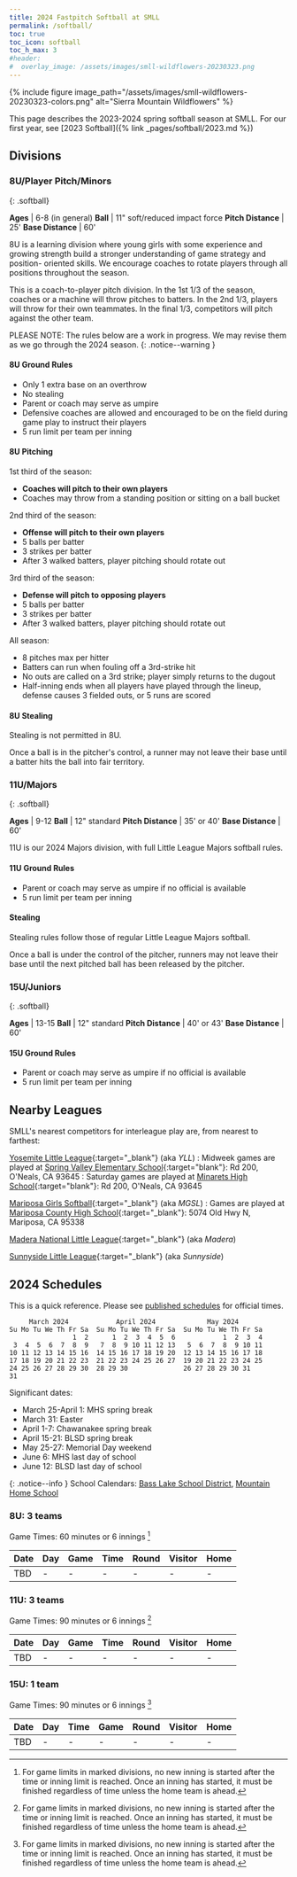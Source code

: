 ```yaml
---
title: 2024 Fastpitch Softball at SMLL
permalink: /softball/
toc: true
toc_icon: softball
toc_h_max: 3
#header:
#  overlay_image: /assets/images/smll-wildflowers-20230323.png
---
```


{% include figure
   image_path="/assets/images/smll-wildflowers-20230323-colors.png"
   alt="Sierra Mountain Wildflowers"
%}

This page describes the 2023-2024 spring softball season at SMLL.
For our first year, see [2023 Softball]({% link _pages/softball/2023.md %})


## Divisions

### 8U/Player Pitch/Minors
{: .softball}

**Ages** | 6-8 (in general)
**Ball** | 11" soft/reduced impact force
**Pitch Distance** | 25'
**Base Distance**  | 60'

8U is a learning division where young girls with some experience and
growing strength build a stronger understanding of game strategy and position-
oriented skills. We encourage coaches to rotate players through all positions
throughout the season.

This is a coach-to-player pitch division. In the 1st 1/3 of the season,
coaches or a machine will throw pitches to batters. In the 2nd 1/3, players
will throw for their own teammates. In the final 1/3, competitors will pitch
against the other team.

PLEASE NOTE: The rules below are a work in progress. We may revise them as we
go through the 2024 season.
{: .notice--warning }

#### 8U Ground Rules

- Only 1 extra base on an overthrow
- No stealing
- Parent or coach may serve as umpire
- Defensive coaches are allowed and encouraged to be on the field during game play
  to instruct their players
- 5 run limit per team per inning

#### 8U Pitching

1st third of the season:
- **Coaches will pitch to their own players**
- Coaches may throw from a standing position or sitting on a ball bucket

2nd third of the season:
- **Offense will pitch to their own players**
- 5 balls per batter
- 3 strikes per batter
- After 3 walked batters, player pitching should rotate out

3rd third of the season:
- **Defense will pitch to opposing players**
- 5 balls per batter
- 3 strikes per batter
- After 3 walked batters, player pitching should rotate out

All season:
- 8 pitches max per hitter
- Batters can run when fouling off a 3rd-strike hit
- No outs are called on a 3rd strike; player simply returns to the dugout
- Half-inning ends when all players have played through the lineup, defense
  causes 3 fielded outs, or 5 runs are scored

#### 8U Stealing

Stealing is not permitted in 8U.

Once a ball is in the pitcher's control, a runner may not leave their base
until a batter hits the ball into fair territory.


### 11U/Majors
{: .softball}

**Ages** | 9-12
**Ball** | 12" standard
**Pitch Distance** | 35' or 40'
**Base Distance**  | 60'

11U is our 2024 Majors division, with full Little League Majors softball rules.

#### 11U Ground Rules

- Parent or coach may serve as umpire if no official is available
- 5 run limit per team per inning


#### Stealing

Stealing rules follow those of regular Little League Majors softball.

Once a ball is under the control of the pitcher, runners may not leave
their base until the next pitched ball has been released by the pitcher.


### 15U/Juniors
{: .softball}

**Ages** | 13-15
**Ball** | 12" standard
**Pitch Distance** | 40' or 43'
**Base Distance**  | 60'

#### 15U Ground Rules

- Parent or coach may serve as umpire if no official is available
- 5 run limit per team per inning


## Nearby Leagues

SMLL's nearest competitors for interleague play are,
from nearest to farthest:

[Yosemite Little League](https://www.yosemitelittleleague.org/){:target="_blank"} (aka _YLL_)
: Midweek games are played at [Spring Valley Elementary School](https://goo.gl/maps/D1vgjQXWMFmPQxxf8){:target="blank"}: Rd 200, O'Neals, CA 93645
: Saturday games are played at [Minarets High School](https://goo.gl/maps/wHmGPXxuiFtgWqDv5){:target="blank"}: Rd 200, O'Neals, CA 93645

[Mariposa Girls Softball](https://mariposagirlssoftball.com/){:target="_blank"} (aka _MGSL_)
: Games are played at [Mariposa County High School](https://goo.gl/maps/vpK4Aya9wA1KXuud8){:target="_blank"}: 5074 Old Hwy N, Mariposa, CA 95338

[Madera National Little League](https://www.maderanational.com/){:target="_blank"} (aka _Madera_)

[Sunnyside Little League](http://www.sunnysidell.org/){:target="_blank"} (aka _Sunnyside_)


## 2024 Schedules

This is a quick reference. Please see
[published schedules](https://www.sierramountainll.com/Default.aspx?tabid=716491)
for official times.

```
     March 2024            April 2024             May 2024
Su Mo Tu We Th Fr Sa  Su Mo Tu We Th Fr Sa  Su Mo Tu We Th Fr Sa
                1  2      1  2  3  4  5  6            1  2  3  4
 3  4  5  6  7  8  9   7  8  9 10 11 12 13   5  6  7  8  9 10 11
10 11 12 13 14 15 16  14 15 16 17 18 19 20  12 13 14 15 16 17 18
17 18 19 20 21 22 23  21 22 23 24 25 26 27  19 20 21 22 23 24 25
24 25 26 27 28 29 30  28 29 30              26 27 28 29 30 31
31
```

Significant dates:

- March 25-April 1: MHS spring break
- March 31: Easter
- April 1-7: Chawanakee spring break
- April 15-21: BLSD spring break
- May 25-27: Memorial Day weekend
- June 6: MHS last day of school
- June 12: BLSD last day of school

{: .notice--info }
School Calendars: [Bass Lake School District](https://basslakeschooldistrict.com/29343_2), [Mountain Home School](https://www.wscsfamily.org/wscs-calendar.html)

### 8U: 3 teams

Game Times: 60 minutes or 6 innings [^L]

Date     | Day | Game |  Time    | Round | Visitor | Home
---------|-----|------|----------|-------|---------|----------
TBD      |   - |        - |    - |     - |       - | -


### 11U: 3 teams

Game Times: 90 minutes or 6 innings [^L]

Date     | Day | Game |  Time    | Round | Visitor | Home
---------|-----|------|----------|-------|---------|------
TBD      |   - |        - |    - |     - |       - | -


### 15U: 1 team

Game Times: 90 minutes or 6 innings [^L]

Date     | Day | Time     | Game | Round | Visitor | Home
---------|-----|----------|------|-------|---------|------
TBD      |   - |        - |    - |     - |       - | -

[^R]: Rescheduled game
[^M]: Game hosted at the Mariposa Girls Softball League fields. Times TBD.
[^L]: For game limits in marked divisions, no new inning is started after the
      time or inning limit is reached. Once an inning has started, it must be
      finished regardless of time unless the home team is ahead. 
